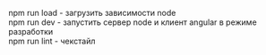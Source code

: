 npm run load - загрузить зависимости node<br>
npm run dev - запустить сервер node и клиент angular в режиме разработки<br>
npm run lint - чекстайл
